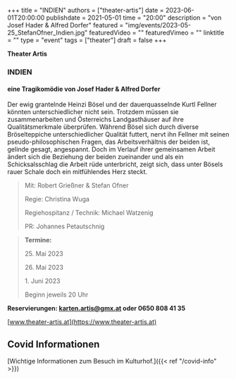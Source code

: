 +++
title = "INDIEN"
authors = ["theater-artis"]
date = 2023-06-01T20:00:00
publishdate = 2021-05-01
time = "20:00"
description = "von Josef Hader & Alfred Dorfer"
featured = "img/events/2023-05-25_StefanOfner_Indien.jpg"
featuredVideo = ""
featuredVimeo = ""
linktitle = ""
type = "event"
tags = ["theater"]
draft = false
+++


**Theater Artis**

### INDIEN
#### eine Tragikomödie von Josef Hader & Alfred Dorfer

Der ewig grantelnde Heinzi Bösel und der dauerquasselnde Kurtl Fellner könnten unterschiedlicher nicht sein. Trotzdem müssen sie zusammenarbeiten und Österreichs Landgasthäuser auf ihre Qualitätsmerkmale überprüfen. Während Bösel sich durch diverse Bröselteppiche unterschiedlicher Qualität futtert, nervt ihn Fellner mit seinen pseudo-philosophischen Fragen, das Arbeitsverhältnis der beiden ist, gelinde gesagt, angespannt.
Doch im Verlauf ihrer gemeinsamen Arbeit ändert sich die Beziehung der beiden zueinander und als ein Schicksalsschlag die Arbeit rüde unterbricht, zeigt sich, dass unter Bösels rauer Schale doch ein mitfühlendes Herz steckt.

>Mit: Robert Grießner & Stefan Ofner
>
>Regie: Christina Wuga
>
>Regiehospitanz / Technik: Michael Watzenig
>
>PR: Johannes Petautschnig


>**Termine:**
>
> 25\. Mai 2023
>
> 26\. Mai 2023
>
> 1\. Juni 2023
>
> Beginn jeweils 20 Uhr

**Reservierungen: karten.artis@gmx.at oder 0650 808 41 35**

[www.theater-artis.at](https://www.theater-artis.at)



## Covid Informationen

[Wichtige Informationen zum Besuch im Kulturhof.]({{< ref "/covid-info" >}})
